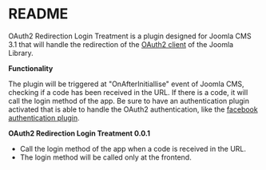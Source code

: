 README
======

OAuth2 Redirection Login Treatment is a plugin designed for Joomla CMS 3.1 that will handle the redirection of the [OAuth2
client](https://github.com/joomla/joomla-cms/tree/master/libraries/joomla/oauth2) of the Joomla Library.

**Functionality**

The plugin will be triggered at "OnAfterInitiallise" event of Joomla CMS, checking if a code has been received in the URL.
If there is a code, it will call the login method of the app. Be sure to have an authentication plugin activated 
that is able to handle the OAuth2 authentication, like the [facebook authentication plugin](#).

**OAuth2 Redirection Login Treatment 0.0.1**

- Call the login method of the app when a code is received in the URL.
- The login method will be called only at the frontend.